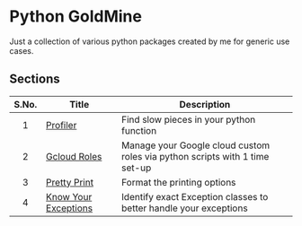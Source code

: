 # Python GoldMine

Just a collection of various python packages created by me for generic use cases.

## Sections

| S.No. | Title | Description |
| :--: | --- | --- |
| 1 | [Profiler](https://github.com/singhgautam7/Python-GoldMine/tree/master/python_profiler) | Find slow pieces in your python function |
| 2 | [Gcloud Roles](https://github.com/singhgautam7/Python-GoldMine/tree/master/gcloud_iam_custom_roles) | Manage your Google cloud custom roles via python scripts with 1 time set-up |
| 3 | [Pretty Print](https://github.com/singhgautam7/Python-GoldMine/tree/master/beauty_print) | Format the printing options |
| 4 | [Know Your Exceptions](https://github.com/singhgautam7/Python-GoldMine/tree/master/know_your_exceptions) | Identify exact Exception classes to better handle your exceptions |

